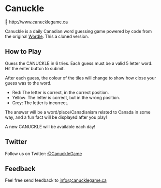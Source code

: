 # Canuckle

🔗 http://www.canucklegame.ca

Canuckle is a daily Canadian word guessing game powered by code from the original [Wordle](https://www.powerlanguage.co.uk/wordle/).
This a cloned version.

## How to Play

Guess the CANUCKLE in 6 tries.
Each guess must be a valid 5 letter word. Hit the enter button to submit.

After each guess, the colour of the tiles will change to show how close your guess was to the word.

- Red: The letter is correct, in the correct position.
- Yellow: The letter is correct, but in the wrong position.
- Grey: The letter is incorrect.

The answer will be a word/place/Canadianism related to Canada in some way, and a fun fact will be displayed after you play!

A new CANUCKLE will be available each day!

## Twitter

Follow us on Twitter: [@CanuckleGame](https://www.twitter.com/CanuckleGame)

## Feedback

Feel free send feedback to [info@canucklegame.ca](mailto:info@canucklegame.ca?subject=Feedback)
